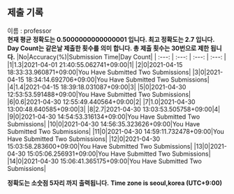 


  
## 제출 기록  
이름 : professor  
**현재 평균 정확도는 0.5000000000000001 입니다. 최고 정확도는 2.7 입니다.**  
**Day Count는 같은날 제출한 횟수를 의미 합니다. 총 제출 횟수는 30번으로 제한 됩니다.**
|No|Accuracy(%)|Submission Time|Day Count|
| :---: | :---: | :---: | :---: |
|1|1.3|2021-04-01 21:40:55.062741+09:00|1|
|2|0|2021-04-15 18:33:33.960871+09:00|You Have Submitted Two Submissions|
|3|0|2021-04-15 18:34:14.692706+09:00|You Have Submitted Two Submissions|
|4|1.4|2021-04-15 18:39:18.031087+09:00|3|
|5|0|2021-04-30 12:53:53.591488+09:00|You Have Submitted Two Submissions|
|6|0.6|2021-04-30 12:55:49.440564+09:00|2|
|7|1.0|2021-04-30 13:00:48.640585+09:00|3|
|8|2.7|2021-04-30 13:03:53.505758+09:00|4|
|9|0|2021-04-30 14:54:53.316134+09:00|You Have Submitted Two Submissions|
|10|0|2021-04-30 14:56:35.323626+09:00|You Have Submitted Two Submissions|
|11|0|2021-04-30 14:59:11.732478+09:00|You Have Submitted Two Submissions|
|12|0|2021-04-30 15:03:58.283600+09:00|You Have Submitted Two Submissions|
|13|0|2021-04-30 15:05:06.256931+09:00|You Have Submitted Two Submissions|
|14|0|2021-04-30 15:06:41.365175+09:00|You Have Submitted Two Submissions|


**정확도는 소숫점 5자리 까지 출력됩니다.**
**Time zone is seoul,korea (UTC+9:00)**

